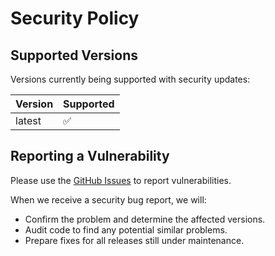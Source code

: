 # Security Policy

## Supported Versions

Versions currently being supported with security updates:

| Version | Supported          |
| ------- | ------------------ |
| latest  | :white_check_mark: |

## Reporting a Vulnerability

Please use the [GitHub Issues](https://github.com/bitfunk/kotlin-project-blueprint/issues) to report vulnerabilities.

When we receive a security bug report, we will:

- Confirm the problem and determine the affected versions.
- Audit code to find any potential similar problems.
- Prepare fixes for all releases still under maintenance.
